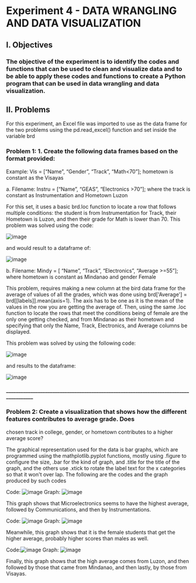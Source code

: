 # Experiment 4 - DATA WRANGLING AND DATA VISUALIZATION
## I. Objectives
### The objective of the experiment is to identify the codes and functions that can be used to clean and visualize data and to be able to apply these codes and functions to create a Python program that can be used in data wrangling and data visualization.

## II. Problems
For this experiment, an Excel file was imported to use as the data frame for the two problems using the pd.read_excel() function and set inside the variable brd

### Problem 1: 1. Create the following data frames based on the format provided:
Example: Vis = [“Name”, “Gender”, “Track”, “Math<70”]; hometown is constant as the Visayas

a. Filename: Instru = [“Name”, “GEAS”, “Electronics >70”]; where the track is constant as Instrumentation and Hometown Luzon

For this set, it uses a basic brd.loc function to locate a row that follows multiple conditions: the student is from Instrumentation for Track, their Hometown is Luzon, and then their grade for Math is lower than 70. This problem was solved using the code:

![image](https://github.com/user-attachments/assets/862d5657-be9e-4b28-b5d9-d30462ebb346)

and would result to a dataframe of:

![image](https://github.com/user-attachments/assets/ee0c1243-374a-45ac-a9db-ccfd369d0b05)


b. Filename: Mindy = [ “Name”, “Track”, “Electronics”, “Average >=55”]; where hometown is constant as Mindanao and gender Female

This problem, requires making a new column at the bird data frame for the average of values of all the grades, which was done using brd['Average'] = brd[[labels]].mean(axis=1). The axis has to be one as it is the mean of the values in the row you are getting the average of. Then, using the same .loc function to locate the rows that meet the conditions being of female are the only one getting checked, and from Mindanao as their hometown and specifying that only the Name, Track, Electronics, and Average columns be displayed. 
  
  This problem was solved by using the following code:
  
  ![image](https://github.com/user-attachments/assets/8ae00568-b236-413f-9006-1f26b1afcee6)

  and results to the dataframe:
  
  ![image](https://github.com/user-attachments/assets/19a5303f-39e8-43bf-b2a8-2ce3988dfc48)


#### ______________________________________________________________________________________

### Problem 2: Create a visualization that shows how the different features contributes to average grade. Does
chosen track in college, gender, or hometown contributes to a higher average score?

The graphical representation used for the data is bar graphs, which are programmed using the mathplotlib.pyplot functions, mostly using .figure to configure the size, .bar for the kind of graph, and .title for the title of the graph, and the others use .xtick to rotate the label text for the x categories so that it won't over lap. The following are the codes and the graph produced by such codes

Code: ![image](https://github.com/user-attachments/assets/0707eff3-bdc0-4ec5-9d48-917498057538)
Graph: ![image](https://github.com/user-attachments/assets/76e01e2f-4e5a-44cd-929d-22b4ad996289)

This graph shows that Microelectronics seems to have the highest average, followed by Communications, and then by Instrumentations.

Code: ![image](https://github.com/user-attachments/assets/2abe2f32-4b5a-48d9-b834-b2b5651ec8d5)
Graph: ![image](https://github.com/user-attachments/assets/24f06003-a9f6-4233-9147-a76b8c332661)

Meanwhile, this graph shows that it is the female students that get the higher average, probably higher scores than males as well.

Code:![image](https://github.com/user-attachments/assets/c4cec91c-3e0d-47d4-8df4-657d2071cc5f)
Graph: ![image](https://github.com/user-attachments/assets/183d6b9e-82cf-400f-b05b-297441d8fc47)

Finally, this graph shows that the high average comes from Luzon, and then followed by those that came from Mindanao, and then lastly, by those from Visayas.



